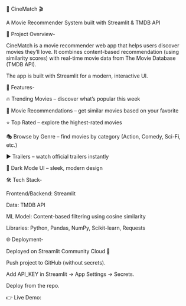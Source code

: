 🍿 CineMatch 🎬

A Movie Recommender System built with Streamlit & TMDB API

📌 Project Overview-

CineMatch is a movie recommender web app that helps users discover movies they’ll love.
It combines content-based recommendation (using similarity scores) with real-time movie data from The Movie Database (TMDB API).

The app is built with Streamlit for a modern, interactive UI.

🚀 Features-

🔥 Trending Movies – discover what’s popular this week

🎥 Movie Recommendations – get similar movies based on your favorite

⭐ Top Rated – explore the highest-rated movies

🎭 Browse by Genre – find movies by category (Action, Comedy, Sci-Fi, etc.)

▶ Trailers – watch official trailers instantly

🎨 Dark Mode UI – sleek, modern design

🛠️ Tech Stack-

Frontend/Backend: Streamlit

Data: TMDB API

ML Model: Content-based filtering using cosine similarity

Libraries: Python, Pandas, NumPy, Scikit-learn, Requests

🌐 Deployment-

Deployed on Streamlit Community Cloud
 🚀

Push project to GitHub (without secrets).

Add API_KEY in Streamlit → App Settings → Secrets.

Deploy from the repo.

👉 Live Demo: